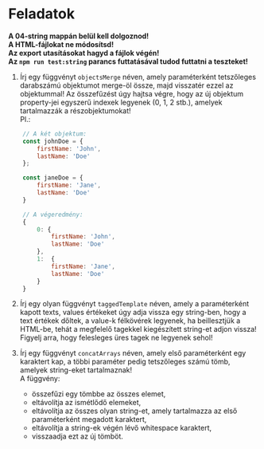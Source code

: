 
# Feladatok

**A 04-string mappán belül kell dolgoznod!**  
**A HTML-fájlokat ne módosítsd!**   
**Az export utasításokat hagyd a fájlok végén!**  
**Az `npm run test:string` parancs futtatásával tudod futtatni a teszteket!**  

1. Írj egy függvényt `objectsMerge` néven, amely paraméterként tetszőleges darabszámú objektumot merge-öl össze, majd visszatér ezzel az objektummal!
Az összefűzést úgy hajtsa végre, hogy az új objektum property-jei egyszerű indexek legyenek (0, 1, 2 stb.), amelyek tartalmazzák 
a részobjektumokat!  
Pl.: 

```JavaScript
    // A két objektum:
    const johnDoe = { 
        firstName: 'John',
        lastName: 'Doe'
    };

    const janeDoe = { 
        firstName: 'Jane',
        lastName: 'Doe'
    }

    // A végeredmény:
    {
        0: { 
            firstName: 'John',
            lastName: 'Doe'
        },
        1:  { 
            firstName: 'Jane',
            lastName: 'Doe'
        }
    }
```

2. Írj egy olyan függvényt `taggedTemplate` néven, amely a paraméterként kapott texts, values értékeket úgy adja vissza egy string-ben, hogy 
a text értékek dőltek, a value-k félkövérek legyenek, ha beillesztjük a HTML-be, tehát a megfelelő tagekkel kiegészített string-et adjon vissza!  
Figyelj arra, hogy felesleges üres tagek ne legyenek sehol!

3. Írj egy függvényt `concatArrays` néven, amely első paraméterként egy karaktert kap, a többi paraméter pedig tetszőleges számú tömb, amelyek string-eket tartalmaznak!   
A függvény:
   - összefűzi egy tömbbe az összes elemet,
   - eltávolítja az ismétlődő elemeket,
   - eltávolítja az összes olyan string-et, amely tartalmazza az első paraméterként megadott karaktert,
   - eltávolítja a string-ek végén lévő whitespace karaktert,
   - visszaadja ezt az új tömböt.
